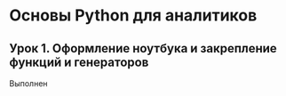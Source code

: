# Основы Python для аналитиков

## Урок 1. Оформление ноутбука и закрепление функций и генераторов

Выполнен
